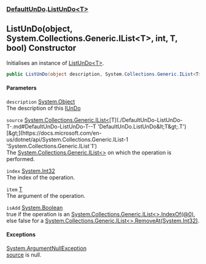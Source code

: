 ### [DefaultUnDo](./DefaultUnDo.md 'DefaultUnDo').[ListUnDo&lt;T&gt;](./DefaultUnDo-ListUnDo-T-.md 'DefaultUnDo.ListUnDo&lt;T&gt;')
## ListUnDo(object, System.Collections.Generic.IList&lt;T&gt;, int, T, bool) Constructor
Initialises an instance of [ListUnDo&lt;T&gt;](./DefaultUnDo-ListUnDo-T-.md 'DefaultUnDo.ListUnDo&lt;T&gt;').  
```csharp
public ListUnDo(object description, System.Collections.Generic.IList<T> source, int index, T item, bool isAdd);
```
#### Parameters
<a name='DefaultUnDo-ListUnDo-T--ListUnDo(object_System-Collections-Generic-IList-T-_int_T_bool)-description'></a>
`description` [System.Object](https://docs.microsoft.com/en-us/dotnet/api/System.Object 'System.Object')  
The description of this [IUnDo](./DefaultUnDo-IUnDo.md 'DefaultUnDo.IUnDo')  
  
<a name='DefaultUnDo-ListUnDo-T--ListUnDo(object_System-Collections-Generic-IList-T-_int_T_bool)-source'></a>
`source` [System.Collections.Generic.IList&lt;](https://docs.microsoft.com/en-us/dotnet/api/System.Collections.Generic.IList-1 'System.Collections.Generic.IList`1')[T](./DefaultUnDo-ListUnDo-T-.md#DefaultUnDo-ListUnDo-T--T 'DefaultUnDo.ListUnDo&lt;T&gt;.T')[&gt;](https://docs.microsoft.com/en-us/dotnet/api/System.Collections.Generic.IList-1 'System.Collections.Generic.IList`1')  
The [System.Collections.Generic.IList&lt;&gt;](https://docs.microsoft.com/en-us/dotnet/api/System.Collections.Generic.IList-1 'System.Collections.Generic.IList`1') on which the operation is performed.  
  
<a name='DefaultUnDo-ListUnDo-T--ListUnDo(object_System-Collections-Generic-IList-T-_int_T_bool)-index'></a>
`index` [System.Int32](https://docs.microsoft.com/en-us/dotnet/api/System.Int32 'System.Int32')  
The index of the operation.  
  
<a name='DefaultUnDo-ListUnDo-T--ListUnDo(object_System-Collections-Generic-IList-T-_int_T_bool)-item'></a>
`item` [T](./DefaultUnDo-ListUnDo-T-.md#DefaultUnDo-ListUnDo-T--T 'DefaultUnDo.ListUnDo&lt;T&gt;.T')  
The argument of the operation.  
  
<a name='DefaultUnDo-ListUnDo-T--ListUnDo(object_System-Collections-Generic-IList-T-_int_T_bool)-isAdd'></a>
`isAdd` [System.Boolean](https://docs.microsoft.com/en-us/dotnet/api/System.Boolean 'System.Boolean')  
true if the operation is an [System.Collections.Generic.IList&lt;&gt;.IndexOf(@0)](https://docs.microsoft.com/en-us/dotnet/api/System.Collections.Generic.IList-1.IndexOf#System_Collections_Generic_IList_1_IndexOf__0_ 'System.Collections.Generic.IList`1.IndexOf(`0)'), else false for a [System.Collections.Generic.IList&lt;&gt;.RemoveAt(System.Int32)](https://docs.microsoft.com/en-us/dotnet/api/System.Collections.Generic.IList-1.RemoveAt#System_Collections_Generic_IList_1_RemoveAt_System_Int32_ 'System.Collections.Generic.IList`1.RemoveAt(System.Int32)').  
  
#### Exceptions
[System.ArgumentNullException](https://docs.microsoft.com/en-us/dotnet/api/System.ArgumentNullException 'System.ArgumentNullException')  
[source](#DefaultUnDo-ListUnDo-T--ListUnDo(object_System-Collections-Generic-IList-T-_int_T_bool)-source 'DefaultUnDo.ListUnDo&lt;T&gt;.ListUnDo(object, System.Collections.Generic.IList&lt;T&gt;, int, T, bool).source') is null.  
